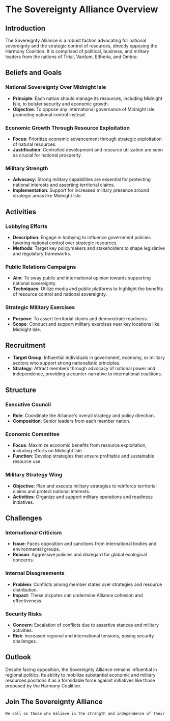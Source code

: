 # The Sovereignty Alliance Overview

## Introduction

The Sovereignty Alliance is a robust faction advocating for national sovereignty and the strategic control of resources, directly opposing the Harmony Coalition. It is comprised of political, business, and military leaders from the nations of Tirial, Vardum, Eltheria, and Ombra.

## Beliefs and Goals

### National Sovereignty Over Midnight Isle

- **Principle**: Each nation should manage its resources, including Midnight Isle, to bolster security and economic growth.
- **Objective**: To oppose any international governance of Midnight Isle, promoting national control instead.

### Economic Growth Through Resource Exploitation

- **Focus**: Prioritize economic advancement through strategic exploitation of natural resources.
- **Justification**: Controlled development and resource utilization are seen as crucial for national prosperity.

### Military Strength

- **Advocacy**: Strong military capabilities are essential for protecting national interests and asserting territorial claims.
- **Implementation**: Support for increased military presence around strategic areas like Midnight Isle.

## Activities

### Lobbying Efforts

- **Description**: Engage in lobbying to influence government policies favoring national control over strategic resources.
- **Methods**: Target key policymakers and stakeholders to shape legislative and regulatory frameworks.

### Public Relations Campaigns

- **Aim**: To sway public and international opinion towards supporting national sovereignty.
- **Techniques**: Utilize media and public platforms to highlight the benefits of resource control and national sovereignty.

### Strategic Military Exercises

- **Purpose**: To assert territorial claims and demonstrate readiness.
- **Scope**: Conduct and support military exercises near key locations like Midnight Isle.

## Recruitment

- **Target Group**: Influential individuals in government, economy, or military sectors who support strong nationalistic principles.
- **Strategy**: Attract members through advocacy of national power and independence, providing a counter-narrative to international coalitions.

## Structure

### Executive Council

- **Role**: Coordinate the Alliance's overall strategy and policy direction.
- **Composition**: Senior leaders from each member nation.

### Economic Committee

- **Focus**: Maximize economic benefits from resource exploitation, including efforts on Midnight Isle.
- **Function**: Develop strategies that ensure profitable and sustainable resource use.

### Military Strategy Wing

- **Objective**: Plan and execute military strategies to reinforce territorial claims and protect national interests.
- **Activities**: Organize and support military operations and readiness initiatives.

## Challenges

### International Criticism

- **Issue**: Faces opposition and sanctions from international bodies and environmental groups.
- **Reason**: Aggressive policies and disregard for global ecological concerns.

### Internal Disagreements

- **Problem**: Conflicts among member states over strategies and resource distribution.
- **Impact**: These disputes can undermine Alliance cohesion and effectiveness.

### Security Risks

- **Concern**: Escalation of conflicts due to assertive stances and military activities.
- **Risk**: Increased regional and international tensions, posing security challenges.

## Outlook

Despite facing opposition, the Sovereignty Alliance remains influential in regional politics. Its ability to mobilize substantial economic and military resources positions it as a formidable force against initiatives like those proposed by the Harmony Coalition.

## Join The Sovereignty Alliance

```markdown
We call on those who believe in the strength and independence of their nation to join us in our mission to protect and promote national interests against globalist agendas.
